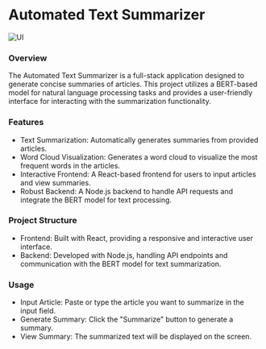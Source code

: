 # Automated Text Summarizer
![UI](https://github.com/user-attachments/assets/84019366-548d-432f-b9e2-d38fbb137528)
### Overview
The Automated Text Summarizer is a full-stack application designed to generate concise summaries of articles. This project utilizes a BERT-based model for natural language processing tasks and provides a user-friendly interface for interacting with the summarization functionality.

### Features
- Text Summarization: Automatically generates summaries from provided articles.
- Word Cloud Visualization: Generates a word cloud to visualize the most frequent words in the articles.
- Interactive Frontend: A React-based frontend for users to input articles and view summaries.
- Robust Backend: A Node.js backend to handle API requests and integrate the BERT model for text processing.
### Project Structure
- Frontend: Built with React, providing a responsive and interactive user interface.
- Backend: Developed with Node.js, handling API endpoints and communication with the BERT model for text summarization.


### Usage
- Input Article: Paste or type the article you want to summarize in the input field.
- Generate Summary: Click the "Summarize" button to generate a summary.
- View Summary: The summarized text will be displayed on the screen.



